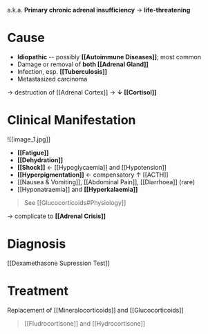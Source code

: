 a.k.a. **Primary chronic adrenal insufficiency** → **life-threatening**

# Cause
- **Idiopathic** -- possibly **[[Autoimmune Diseases]]**; most common
- Damage or removal of **both [[Adrenal Gland]]**
- Infection, esp. **[[Tuberculosis]]**
- Metastasized carcinoma

→ destruction of [[Adrenal Cortex]] → **↓ [[Cortisol]]**

# Clinical Manifestation

![[image_1.jpg]]

- **[[Fatigue]]**
- **[[Dehydration]]**
- **[[Shock]]** ← [[Hypoglycaemia]] and [[Hypotension]]
- **[[Hyperpigmentation]]** ← compensatory ↑ [[ACTH]]
- [[Nausea & Vomiting]], [[Abdominal Pain]], [[Diarrhoea]] (rare)
- [[Hyponatraemia]] and **[[Hyperkalaemia]]**

> See [[Glucocorticoids#Physiology]]

→ complicate to **[[Adrenal Crisis]]**

# Diagnosis
[[Dexamethasone Supression Test]]

# Treatment
Replacement of [[Mineralocorticoids]] and [[Glucocorticoids]]
> [[Fludrocortisone]] and [[Hydrocortisone]]